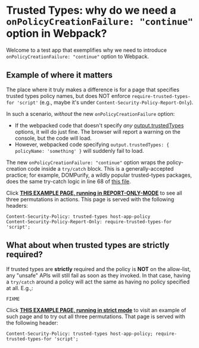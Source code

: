 # Trusted Types: why do we need a `onPolicyCreationFailure: "continue"` option in Webpack?

Welcome to a test app that exemplifies why we need to introduce `onPolicyCreationFailure: "continue"` option to Webpack.

## Example of where it matters
The place where it truly makes a difference is for a page that specifies trusted types policy names, but does NOT enforce `require-trusted-types-for 'script'` (e.g., maybe it's under `Content-Security-Policy-Report-Only`).

In such a scenario, *without* the new `onPolicyCreationFailure` option:
* If the webpacked code that doesn't specify *any* [output.trustedTypes](https://webpack.js.org/configuration/output/#outputtrustedtypes) options, it will do just fine. The browser will report a warning on the console, but the code will load.
* However, webpacked code specifying `output.trustedTypes: { policyName: 'something' }` will suddenly fail to load.

The new `onPolicyCreationFailure: "continue"` option wraps the policy-creation code inside a `try/catch` block. This is a generally-accepted practice; for example, DOMPurify, a wildly popular trusted-types packages, does the same try-catch logic in line 68 of [this file](https://github.com/cure53/DOMPurify/blob/1c63c4b5a7da8c036dfc32e148f1042d4a77c18e/src/purify.js#L68).

Click **[THIS EXAMPLE PAGE, running in REPORT-ONLY-MODE](http://example.com/report-only-csp)** to see all three permutations in actions. This page is served with the following headers:

```
Content-Security-Policy: trusted-types host-app-policy
Content-Security-Policy-Report-Only: require-trusted-types-for 'script';
```

## What about when trusted types are strictly required?

If trusted types are **strictly** required and the policy is **NOT** on the allow-list, any "unsafe" APIs will still fail as soon as they invoked. In that case, having a `try/catch` around a policy will act the same as having no policy specified at all. E.g.,:

```
FIXME
```
Click **[THIS EXAMPLE PAGE, running in strict mode](http://example.com/strict-csp)** to visit an example of such page and to try out all three permutations. That page is served with the following header:

```
Content-Security-Policy: trusted-types host-app-policy; require-trusted-types-for 'script';
```
